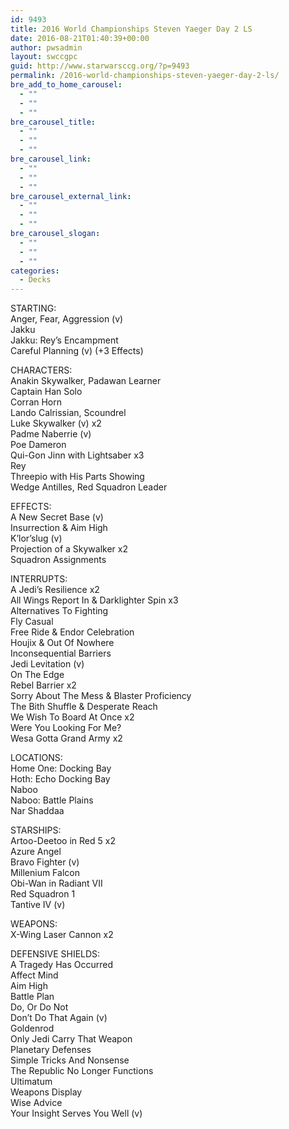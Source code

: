 ```yaml
---
id: 9493
title: 2016 World Championships Steven Yaeger Day 2 LS
date: 2016-08-21T01:40:39+00:00
author: pwsadmin
layout: swccgpc
guid: http://www.starwarsccg.org/?p=9493
permalink: /2016-world-championships-steven-yaeger-day-2-ls/
bre_add_to_home_carousel:
  - ""
  - ""
  - ""
bre_carousel_title:
  - ""
  - ""
  - ""
bre_carousel_link:
  - ""
  - ""
  - ""
bre_carousel_external_link:
  - ""
  - ""
  - ""
bre_carousel_slogan:
  - ""
  - ""
  - ""
categories:
  - Decks
---
```

STARTING:  
Anger, Fear, Aggression (v)  
Jakku  
Jakku: Rey&#8217;s Encampment  
Careful Planning (v) (+3 Effects)

CHARACTERS:  
Anakin Skywalker, Padawan Learner  
Captain Han Solo  
Corran Horn  
Lando Calrissian, Scoundrel  
Luke Skywalker (v) x2  
Padme Naberrie (v)  
Poe Dameron  
Qui-Gon Jinn with Lightsaber x3  
Rey  
Threepio with His Parts Showing  
Wedge Antilles, Red Squadron Leader

EFFECTS:  
A New Secret Base (v)  
Insurrection & Aim High  
K&#8217;lor&#8217;slug (v)  
Projection of a Skywalker x2  
Squadron Assignments

INTERRUPTS:  
A Jedi&#8217;s Resilience x2  
All Wings Report In & Darklighter Spin x3  
Alternatives To Fighting  
Fly Casual  
Free Ride & Endor Celebration  
Houjix & Out Of Nowhere  
Inconsequential Barriers  
Jedi Levitation (v)  
On The Edge  
Rebel Barrier x2  
Sorry About The Mess & Blaster Proficiency  
The Bith Shuffle & Desperate Reach  
We Wish To Board At Once x2  
Were You Looking For Me?  
Wesa Gotta Grand Army x2

LOCATIONS:  
Home One: Docking Bay  
Hoth: Echo Docking Bay  
Naboo  
Naboo: Battle Plains  
Nar Shaddaa

STARSHIPS:  
Artoo-Deetoo in Red 5 x2  
Azure Angel  
Bravo Fighter (v)  
Millenium Falcon  
Obi-Wan in Radiant VII  
Red Squadron 1  
Tantive IV (v)

WEAPONS:  
X-Wing Laser Cannon x2

DEFENSIVE SHIELDS:  
A Tragedy Has Occurred  
Affect Mind  
Aim High  
Battle Plan  
Do, Or Do Not  
Don&#8217;t Do That Again (v)  
Goldenrod  
Only Jedi Carry That Weapon  
Planetary Defenses  
Simple Tricks And Nonsense  
The Republic No Longer Functions  
Ultimatum  
Weapons Display  
Wise Advice  
Your Insight Serves You Well (v)